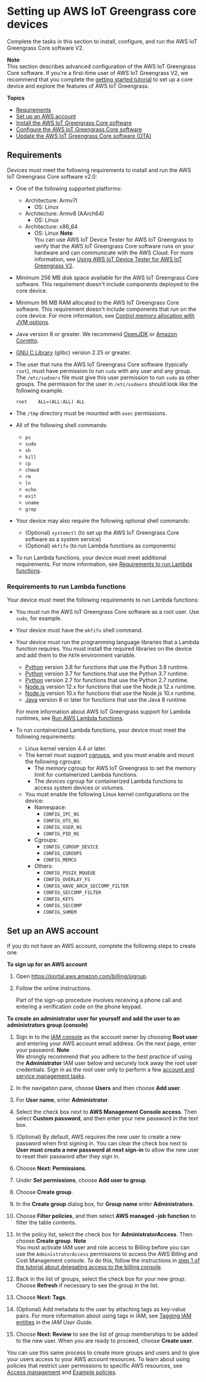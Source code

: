 # Setting up AWS IoT Greengrass core devices<a name="setting-up"></a>

Complete the tasks in this section to install, configure, and run the AWS IoT Greengrass Core software V2\.

**Note**  
This section describes advanced configuration of the AWS IoT Greengrass Core software\. If you're a first\-time user of AWS IoT Greengrass V2, we recommend that you complete the [getting started tutorial](getting-started.md) to set up a core device and explore the features of AWS IoT Greengrass\.

**Topics**
+ [Requirements](#greengrass-v2-requirements)
+ [Set up an AWS account](#set-up-aws-account)
+ [Install the AWS IoT Greengrass Core software](install-greengrass-core-v2.md)
+ [Configure the AWS IoT Greengrass Core software](configure-greengrass-core-v2.md)
+ [Update the AWS IoT Greengrass Core software \(OTA\)](update-greengrass-core-v2.md)

## Requirements<a name="greengrass-v2-requirements"></a>

Devices must meet the following requirements to install and run the AWS IoT Greengrass Core software v2\.0:
+ One of the following supported platforms:<a name="greengrass-supported-platforms"></a>
  + Architecture: Armv7l
    + OS: Linux
  + Architecture: Armv8 \(AArch64\)
    + OS: Linux
  + Architecture: x86\_64
    + OS: Linux
**Note**  
You can use AWS IoT Device Tester for AWS IoT Greengrass to verify that the AWS IoT Greengrass Core software runs on your hardware and can communicate with the AWS Cloud\. For more information, see [Using AWS IoT Device Tester for AWS IoT Greengrass V2](device-tester-for-greengrass-ug.md)\.
+ Minimum 256 MB disk space available for the AWS IoT Greengrass Core software\. This requirement doesn't include components deployed to the core device\.
+ Minimum 96 MB RAM allocated to the AWS IoT Greengrass Core software\. This requirement doesn't include components that run on the core device\. For more information, see [Control memory allocation with JVM options](configure-greengrass-core-v2.md#jvm-tuning)\.
+ Java version 8 or greater\. We recommend [OpenJDK](https://openjdk.java.net/) or [Amazon Corretto](http://aws.amazon.com/corretto/)\.
+ [GNU C Library](https://www.gnu.org/software/libc/) \(glibc\) version 2\.25 or greater\.
+ The user that runs the AWS IoT Greengrass Core software \(typically `root`\), must have permission to run `sudo` with any user and any group\. The `/etc/sudoers` file must give this user permission to run `sudo` as other groups\. The permission for the user in `/etc/sudoers` should look like the following example\.

  ```
  root    ALL=(ALL:ALL) ALL
  ```
+  The `/tmp` directory must be mounted with `exec` permissions\. 
+ All of the following shell commands:
  + `ps`
  + `sudo`
  + `sh`
  + `kill`
  + `cp`
  + `chmod`
  + `rm`
  + `ln`
  + `echo`
  + `exit`
  + `uname`
  + `grep`
+ Your device may also require the following optional shell commands:
  + \(Optional\) `systemctl` \(to set up the AWS IoT Greengrass Core software as a system service\)
  + \(Optional\) `mkfifo` \(to run Lambda functions as components\)
+ To run Lambda functions, your device must meet additional requirements\. For more information, see [Requirements to run Lambda functions](#greengrass-v2-lambda-requirements)\.

### Requirements to run Lambda functions<a name="greengrass-v2-lambda-requirements"></a>

Your device must meet the following requirements to run Lambda functions:
+ You must run the AWS IoT Greengrass Core software as a root user\. Use `sudo`, for example\.
+ Your device must have the `mkfifo` shell command\.
+ Your device must run the programming language libraries that a Lambda function requires\. You must install the required libraries on the device and add them to the `PATH` environment variable\.
  + [Python](https://www.python.org/) version 3\.8 for functions that use the Python 3\.8 runtime\.
  + [Python](https://www.python.org/) version 3\.7 for functions that use the Python 3\.7 runtime\.
  + [Python](https://www.python.org/) version 2\.7 for functions that use the Python 2\.7 runtime\.
  + [Node\.js](https://www.nodejs.org/) version 12\.x for functions that use the Node\.js 12\.x runtime\.
  + [Node\.js](https://www.nodejs.org/) version 10\.x for functions that use the Node\.js 10\.x runtime\.
  + [Java](http://www.oracle.com/technetwork/java/javase/downloads/jre8-downloads-2133155.html) version 8 or later for functions that use the Java 8 runtime\.

  For more information about AWS IoT Greengrass support for Lambda runtimes, see [Run AWS Lambda functions](run-lambda-functions.md)\.
+ To run containerized Lambda functions, your device must meet the following requirements:
  + Linux kernel version 4\.4 or later\.
  + The kernel must support [cgroups](https://en.wikipedia.org/wiki/Cgroups), and you must enable and mount the following cgroups:
    + The *memory* cgroup for AWS IoT Greengrass to set the memory limit for containerized Lambda functions\.
    + The *devices* cgroup for containerized Lambda functions to access system devices or volumes\.
  + You must enable the following Linux kernel configurations on the device:
    + Namespace:
      + `CONFIG_IPC_NS`
      + `CONFIG_UTS_NS`
      + `CONFIG_USER_NS`
      + `CONFIG_PID_NS`
    + Cgroups:
      + `CONFIG_CGROUP_DEVICE`
      + `CONFIG_CGROUPS`
      + `CONFIG_MEMCG`
    + Others:
      + `CONFIG_POSIX_MQUEUE`
      + `CONFIG_OVERLAY_FS`
      + `CONFIG_HAVE_ARCH_SECCOMP_FILTER`
      + `CONFIG_SECCOMP_FILTER`
      + `CONFIG_KEYS`
      + `CONFIG_SECCOMP`
      + `CONFIG_SHMEM`

## Set up an AWS account<a name="set-up-aws-account"></a>

If you do not have an AWS account, complete the following steps to create one\.

**To sign up for an AWS account**

1. Open [https://portal\.aws\.amazon\.com/billing/signup](https://portal.aws.amazon.com/billing/signup)\.

1. Follow the online instructions\.

   Part of the sign\-up procedure involves receiving a phone call and entering a verification code on the phone keypad\.

**To create an administrator user for yourself and add the user to an administrators group \(console\)**

1. Sign in to the [IAM console](https://console.aws.amazon.com/iam/) as the account owner by choosing **Root user** and entering your AWS account email address\. On the next page, enter your password\.
**Note**  
We strongly recommend that you adhere to the best practice of using the **Administrator** IAM user below and securely lock away the root user credentials\. Sign in as the root user only to perform a few [account and service management tasks](https://docs.aws.amazon.com/general/latest/gr/aws_tasks-that-require-root.html)\.

1. In the navigation pane, choose **Users** and then choose **Add user**\.

1. For **User name**, enter **Administrator**\.

1. Select the check box next to **AWS Management Console access**\. Then select **Custom password**, and then enter your new password in the text box\.

1. \(Optional\) By default, AWS requires the new user to create a new password when first signing in\. You can clear the check box next to **User must create a new password at next sign\-in** to allow the new user to reset their password after they sign in\.

1. Choose **Next: Permissions**\.

1. Under **Set permissions**, choose **Add user to group**\.

1. Choose **Create group**\.

1. In the **Create group** dialog box, for **Group name** enter **Administrators**\.

1. Choose **Filter policies**, and then select **AWS managed \-job function** to filter the table contents\.

1. In the policy list, select the check box for **AdministratorAccess**\. Then choose **Create group**\.
**Note**  
You must activate IAM user and role access to Billing before you can use the `AdministratorAccess` permissions to access the AWS Billing and Cost Management console\. To do this, follow the instructions in [step 1 of the tutorial about delegating access to the billing console](https://docs.aws.amazon.com/IAM/latest/UserGuide/tutorial_billing.html)\.

1. Back in the list of groups, select the check box for your new group\. Choose **Refresh** if necessary to see the group in the list\.

1. Choose **Next: Tags**\.

1. \(Optional\) Add metadata to the user by attaching tags as key\-value pairs\. For more information about using tags in IAM, see [Tagging IAM entities](https://docs.aws.amazon.com/IAM/latest/UserGuide/id_tags.html) in the *IAM User Guide*\.

1. Choose **Next: Review** to see the list of group memberships to be added to the new user\. When you are ready to proceed, choose **Create user**\.

You can use this same process to create more groups and users and to give your users access to your AWS account resources\. To learn about using policies that restrict user permissions to specific AWS resources, see [Access management](https://docs.aws.amazon.com/IAM/latest/UserGuide/access.html) and [Example policies](https://docs.aws.amazon.com/IAM/latest/UserGuide/access_policies_examples.html)\.